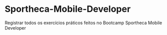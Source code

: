 # Sportheca-Mobile-Developer
Registrar todos os exercícios práticos feitos no Bootcamp Sportheca Mobile Developer
